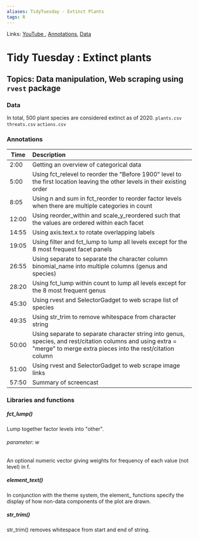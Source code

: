 ```yaml
---
aliases: TidyTuesday - Extinct Plants
tags: R 
---
```

Links: [YouTube ](https://www.youtube.com/watch?v=f7Rc1bvMgZY), [Annotations](https://github.com/dgrtwo/data-screencasts/tree/master/screencast-annotations#plants-in-danger), [Data](https://github.com/rfordatascience/tidytuesday/blob/master/data/2020/2020-08-18/readme.md)

# Tidy Tuesday : Extinct plants
## Topics: Data manipulation, Web scraping using `rvest` package
### Data
In total, 500 plant species are considered extinct as of 2020.
`plants.csv`
`threats.csv`
`actions.csv`

### Annotations
| Time  | Description                                                                                                                                                              |
| ----- |:------------------------------------------------------------------------------------------------------------------------------------------------------------------------ |
| 2:00  | Getting an overview of categorical data                                                                                                                                  |
| 5:00  | Using fct_relevel to reorder the "Before 1900" level to the first location leaving the other levels in their existing order                                              |
| 8:05  | Using n and sum in fct_reorder to reorder factor levels when there are multiple categories in count                                                                      |
| 12:00 | Using reorder_within and scale_y_reordered such that the values are ordered within each facet                                                                            |
| 14:55 | Using axis.text.x to rotate overlapping labels                                                                                                                           |
| 19:05 | Using filter and fct_lump to lump all levels except for the 8 most frequest facet panels                                                                                 |
| 26:55 | Using separate to separate the character column binomial_name into multiple columns (genus and species)                                                                  |
| 28:20 | Using fct_lump within count to lump all levels except for the 8 most frequent genus                                                                                      |
| 45:30 | Using rvest and SelectorGadget to web scrape list of species                                                                                                             |
| 49:35 | Using str_trim to remove whitespace from character string                                                                                                                |
| 50:00 | Using separate to separate character string into genus, species, and rest/citation columns and using extra = "merge" to merge extra pieces into the rest/citation column |
| 51:00 | Using rvest and SelectorGadget to web scrape image links                                                                                                                 |
| 57:50 | Summary of screencast                                                                                                                                                    |

### Libraries and functions
##### fct_lump()
Lump together factor levels into "other".

###### parameter: w	
An optional numeric vector giving weights for frequency of each value (not level) in f.

##### element_text()
In conjunction with the theme system, the element_ functions specify the display of how non-data components of the plot are drawn.

##### str_trim()
str_trim() removes whitespace from start and end of string.

